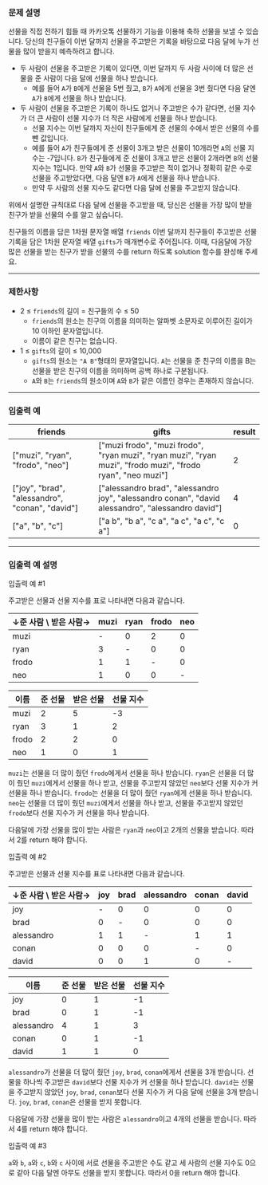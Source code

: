 ### 문제 설명

선물을 직접 전하기 힘들 때 카카오톡 선물하기 기능을 이용해 축하 선물을 보낼 수 있습니다. 당신의 친구들이 이번 달까지 선물을 주고받은 기록을 바탕으로 다음 달에 누가 선물을 많이 받을지 예측하려고 합니다.

-   두 사람이 선물을 주고받은 기록이 있다면, 이번 달까지 두 사람 사이에 더 많은 선물을 준 사람이 다음 달에 선물을 하나 받습니다.
    -   예를 들어 `A`가 `B`에게 선물을 5번 줬고, `B`가 `A`에게 선물을 3번 줬다면 다음 달엔 `A`가 `B`에게 선물을 하나 받습니다.
-   두 사람이 선물을 주고받은 기록이 하나도 없거나 주고받은 수가 같다면, 선물 지수가 더 큰 사람이 선물 지수가 더 작은 사람에게 선물을 하나 받습니다.
    -   선물 지수는 이번 달까지 자신이 친구들에게 준 선물의 수에서 받은 선물의 수를 뺀 값입니다.
    -   예를 들어 `A`가 친구들에게 준 선물이 3개고 받은 선물이 10개라면 `A`의 선물 지수는 -7입니다. `B`가 친구들에게 준 선물이 3개고 받은 선물이 2개라면 `B`의 선물 지수는 1입니다. 만약 `A`와 `B`가 선물을 주고받은 적이 없거나 정확히 같은 수로 선물을 주고받았다면, 다음 달엔 `B`가 `A`에게 선물을 하나 받습니다.
    -   만약 두 사람의 선물 지수도 같다면 다음 달에 선물을 주고받지 않습니다.

위에서 설명한 규칙대로 다음 달에 선물을 주고받을 때, 당신은 선물을 가장 많이 받을 친구가 받을 선물의 수를 알고 싶습니다.

친구들의 이름을 담은 1차원 문자열 배열 `friends` 이번 달까지 친구들이 주고받은 선물 기록을 담은 1차원 문자열 배열 `gifts`가 매개변수로 주어집니다. 이때, 다음달에 가장 많은 선물을 받는 친구가 받을 선물의 수를 return 하도록 solution 함수를 완성해 주세요.

---

### 제한사항

-   2 ≤ `friends`의 길이 = 친구들의 수 ≤ 50
    -   `friends`의 원소는 친구의 이름을 의미하는 알파벳 소문자로 이루어진 길이가 10 이하인 문자열입니다.
    -   이름이 같은 친구는 없습니다.
-   1 ≤ `gifts`의 길이 ≤ 10,000
    -   `gifts`의 원소는 `"A B"`형태의 문자열입니다. `A`는 선물을 준 친구의 이름을 B는 선물을 받은 친구의 이름을 의미하며 공백 하나로 구분됩니다.
    -   `A`와 `B`는 `friends`의 원소이며 `A`와 `B`가 같은 이름인 경우는 존재하지 않습니다.

---

### 입출력 예

| friends                                         | gifts                                                                                                       | result |
| ----------------------------------------------- | ----------------------------------------------------------------------------------------------------------- | ------ |
| ["muzi", "ryan", "frodo", "neo"]                | ["muzi frodo", "muzi frodo", "ryan muzi", "ryan muzi", "ryan muzi", "frodo muzi", "frodo ryan", "neo muzi"] | 2      |
| ["joy", "brad", "alessandro", "conan", "david"] | ["alessandro brad", "alessandro joy", "alessandro conan", "david alessandro", "alessandro david"]           | 4      |
| ["a", "b", "c"]                                 | ["a b", "b a", "c a", "a c", "a c", "c a"]                                                                  | 0      |

---

### 입출력 예 설명

입출력 예 #1

주고받은 선물과 선물 지수를 표로 나타내면 다음과 같습니다.

| ↓준 사람 \ 받은 사람→ | muzi | ryan | frodo | neo |
| --------------------- | ---- | ---- | ----- | --- |
| muzi                  | -    | 0    | 2     | 0   |
| ryan                  | 3    | -    | 0     | 0   |
| frodo                 | 1    | 1    | -     | 0   |
| neo                   | 1    | 0    | 0     | -   |

| 이름  | 준 선물 | 받은 선물 | 선물 지수 |
| ----- | ------- | --------- | --------- |
| muzi  | 2       | 5         | -3        |
| ryan  | 3       | 1         | 2         |
| frodo | 2       | 2         | 0         |
| neo   | 1       | 0         | 1         |

`muzi`는 선물을 더 많이 줬던 `frodo`에게서 선물을 하나 받습니다.
`ryan`은 선물을 더 많이 줬던 `muzi`에게서 선물을 하나 받고, 선물을 주고받지 않았던 `neo`보다 선물 지수가 커 선물을 하나 받습니다.
`frodo`는 선물을 더 많이 줬던 `ryan`에게 선물을 하나 받습니다.
`neo`는 선물을 더 많이 줬던 `muzi`에게서 선물을 하나 받고, 선물을 주고받지 않았던 `frodo`보다 선물 지수가 커 선물을 하나 받습니다.

다음달에 가장 선물을 많이 받는 사람은 `ryan`과 `neo`이고 2개의 선물을 받습니다. 따라서 2를 return 해야 합니다.

입출력 예 #2

주고받은 선물과 선물 지수를 표로 나타내면 다음과 같습니다.

| ↓준 사람 \ 받은 사람→ | joy | brad | alessandro | conan | david |
| --------------------- | --- | ---- | ---------- | ----- | ----- |
| joy                   | -   | 0    | 0          | 0     | 0     |
| brad                  | 0   | -    | 0          | 0     | 0     |
| alessandro            | 1   | 1    | -          | 1     | 1     |
| conan                 | 0   | 0    | 0          | -     | 0     |
| david                 | 0   | 0    | 1          | 0     | -     |

| 이름       | 준 선물 | 받은 선물 | 선물 지수 |
| ---------- | ------- | --------- | --------- |
| joy        | 0       | 1         | -1        |
| brad       | 0       | 1         | -1        |
| alessandro | 4       | 1         | 3         |
| conan      | 0       | 1         | -1        |
| david      | 1       | 1         | 0         |

`alessandro`가 선물을 더 많이 줬던 `joy`, `brad`, `conan`에게서 선물을 3개 받습니다. 선물을 하나씩 주고받은 `david`보다 선물 지수가 커 선물을 하나 받습니다.
`david`는 선물을 주고받지 않았던 `joy`, `brad`, `conan`보다 선물 지수가 커 다음 달에 선물을 3개 받습니다.
`joy`, `brad`, `conan`은 선물을 받지 못합니다.

다음달에 가장 선물을 많이 받는 사람은 `alessandro`이고 4개의 선물을 받습니다. 따라서 4를 return 해야 합니다.

입출력 예 #3

`a`와 `b`, `a`와 `c`, `b`와 `c` 사이에 서로 선물을 주고받은 수도 같고 세 사람의 선물 지수도 0으로 같아 다음 달엔 아무도 선물을 받지 못합니다. 따라서 0을 return 해야 합니다.
